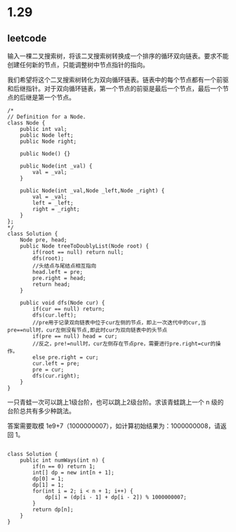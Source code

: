 # 1.29
## leetcode

输入一棵二叉搜索树，将该二叉搜索树转换成一个排序的循环双向链表。要求不能创建任何新的节点，只能调整树中节点指针的指向。

我们希望将这个二叉搜索树转化为双向循环链表。链表中的每个节点都有一个前驱和后继指针。对于双向循环链表，第一个节点的前驱是最后一个节点，最后一个节点的后继是第一个节点。

```
/*
// Definition for a Node.
class Node {
    public int val;
    public Node left;
    public Node right;

    public Node() {}

    public Node(int _val) {
        val = _val;
    }

    public Node(int _val,Node _left,Node _right) {
        val = _val;
        left = _left;
        right = _right;
    }
};
*/
class Solution {
    Node pre, head;
    public Node treeToDoublyList(Node root) {
        if(root == null) return null;
        dfs(root);
        //头结点与尾结点相互指向
        head.left = pre;
        pre.right = head;
        return head;
    }

    public void dfs(Node cur) {
        if(cur == null) return;
        dfs(cur.left);
        //pre用于记录双向链表中位于cur左侧的节点，即上一次迭代中的cur,当pre==null时，cur左侧没有节点,即此时cur为双向链表中的头节点
        if(pre == null) head = cur;
        //反之，pre!=null时，cur左侧存在节点pre，需要进行pre.right=cur的操作。
        else pre.right = cur;
        cur.left = pre;
        pre = cur;
        dfs(cur.right);
    } 
}
```

一只青蛙一次可以跳上1级台阶，也可以跳上2级台阶。求该青蛙跳上一个 n 级的台阶总共有多少种跳法。

答案需要取模 1e9+7（1000000007），如计算初始结果为：1000000008，请返回 1。

```

class Solution {
    public int numWays(int n) {
        if(n == 0) return 1;
        int[] dp = new int[n + 1];
        dp[0] = 1;
        dp[1] = 1;
        for(int i = 2; i < n + 1; i++) {
            dp[i] = (dp[i - 1] + dp[i - 2]) % 1000000007;
        }
        return dp[n];
    }
}
```
